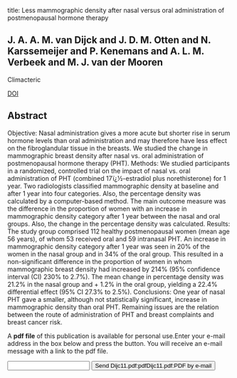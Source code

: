 title: Less mammographic density after nasal versus oral administration of postmenopausal hormone therapy

## J. A. A. M. van Dijck and J. D. M. Otten and N. Karssemeijer and P. Kenemans and A. L. M. Verbeek and M. J. van der Mooren
Climacteric

<a href="https://doi.org/10.3109/13697137.2011.586752">DOI</a>

## Abstract
Objective: Nasal administration gives a more acute but shorter rise in serum hormone levels than oral administration and may therefore have less effect on the fibroglandular tissue in the breasts. We studied the change in mammographic breast density after nasal vs. oral administration of postmenopausal hormone therapy (PHT). Methods: We studied participants in a randomized, controlled trial on the impact of nasal vs. oral administration of PHT (combined 17ï¿½-estradiol plus norethisterone) for 1 year. Two radiologists classified mammographic density at baseline and after 1 year into four categories. Also, the percentage density was calculated by a computer-based method. The main outcome measure was the difference in the proportion of women with an increase in mammographic density category after 1 year between the nasal and oral groups. Also, the change in the percentage density was calculated. Results: The study group comprised 112 healthy postmenopausal women (mean age 56 years), of whom 53 received oral and 59 intranasal PHT. An increase in mammographic density category after 1 year was seen in 20% of the women in the nasal group and in 34% of the oral group. This resulted in a non-significant difference in the proportion of women in whom mammographic breast density had increased by 214% (95% confidence interval (CI) 230% to 2.7%). The mean change in percentage density was 21.2% in the nasal group and + 1.2% in the oral group, yielding a 22.4% differential effect (95% CI 27.3% to 2.5%). Conclusions: One year of nasal PHT gave a smaller, although not statistically significant, increase in mammographic density than oral PHT. Remaining issues are the relation between the route of administration of PHT and breast complaints and breast cancer risk.

A <b>pdf file</b> of this publication is available for personal use.Enter your e-mail address in the box below and press the button. You will receive an e-mail message with a link to the pdf file.
<form action="sender.php">  <input type="text" name="email">  <input type="submit" value="Send Dijc11.pdf:pdfDijc11.pdf:PDF by e-mail"></form>